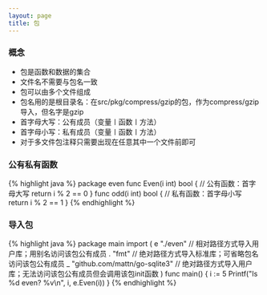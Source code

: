 ```yaml
---
layout: page
title: 包
---
```


### 概念
* 包是函数和数据的集合
* 文件名不需要与包名一致
* 包可以由多个文件组成
* 包名用的是根目录名：在src/pkg/compress/gzip的包，作为compress/gzip导入，但名字是gzip
* 首字母大写：公有成员（变量〡函数〡方法）
* 首字母小写：私有成员（变量〡函数〡方法）
* 对于多文件包注释只需要出现在任意其中一个文件前即可

### 公有私有函数
{% highlight java %}
package even
func Even(i int) bool { // 公有函数：首字母大写
	return i % 2 == 0
}
func odd(i int) bool { // 私有函数：首字母小写
	return i % 2 == 1
}
{% endhighlight %}

### 导入包
{% highlight java %}
package main
import (
	e "./even" // 相对路径方式导入用户库；用别名访问该包公有成员
	. "fmt" // 绝对路径方式导入标准库；可省略包名访问该包公有成员
	_ "github.com/mattn/go-sqlite3" // 绝对路径方式导入用户库；无法访问该包公有成员但会调用该包init函数
)
func main() {
	i := 5
	Printf("Is %d even? %v\n", i, e.Even(i))
}
{% endhighlight %}

